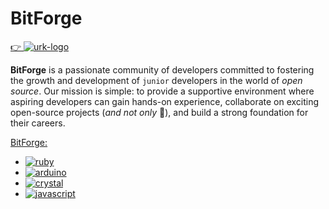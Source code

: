 # BitForge

[👉 ![urk-logo]](https://github.com/bf-org/.github/tree/main/profile/README.ukr.md)

[urk-logo]: https://img.shields.io/badge/-ukr-blue?style=flat-square&logo=googletranslate&logoColor=%23000000&labelColor=%23FFD800&color=%230056B9&cacheSeconds=3600

**BitForge** is a passionate community of developers committed to fostering the growth and development of `junior` developers in the world of _open source_.
Our mission is simple: to provide a supportive environment where aspiring developers can gain hands-on experience, collaborate on exciting open-source projects (_and not only_ :monocle_face:), and build a strong foundation for their careers.

[BitForge:](https://github.com/bf-org)

- [![ruby]](https://github.com/bf-rb)
- [![arduino]](https://github.com/bf-arduino)
- [![crystal]](https://github.com/bf-cr)
- [![javascript]](https://github.com/bf-js)

[ruby]: https://img.shields.io/badge/Ruby-%23CC342D.svg?style=for-the-badge&logo=ruby&logoColor=white&cacheSeconds=3600

[arduino]: https://img.shields.io/badge/-Arduino-00979D?style=for-the-badge&logo=Arduino&logoColor=white&cacheSeconds=3600

[crystal]: https://img.shields.io/badge/Crystal-%23000000.svg?style=for-the-badge&logo=crystal&logoColor=white&cacheSeconds=3600

[javascript]: https://img.shields.io/badge/JavaScript-%23323330.svg?style=for-the-badge&logo=javascript&logoColor=%23F7DF1E&cacheSeconds=3600

